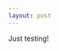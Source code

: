 ```yaml
---
layout: post
---
```

Just testing!

<div id="profile"></div>

<script type="text/javascript" src="http://platform.linkedin.com/in.js">
   api_key: a34tcundsf9a
	onLoad: onLinkedInLoad
   authorize: true
</script>

<script type="text/javascript" charset="utf-8">	
		function onLinkedInLoad() {
		  IN.API.Profile("Zfzb87U1Tn")
		    .fields(["id", "firstName", "lastName", "pictureUrl","headline"])
		    .result(function(result) {
		      profile = result.values[0];
		      profHTML = "<p><a href=\"" + profile.publicProfileUrl + "\">";
		      profHTML += "<img class=img_border align=\"left\" src=\"" + profile.pictureUrl + "\"></a>";      
		      profHTML += "<a href=\"" + profile.publicProfileUrl + "\">";
		      profHTML += "<h2 class=myname>" + profile.firstName + " " + profile.lastName + "</a> </h2>";
		      profHTML += "<span class=myheadline>" + profile.headline + "</span>";
		      $("#profile").html(profHTML);
		    });
		}
</script>

<!--<script type="IN/FullMemberProfile" data-id="Zfzb87U1Tn" data-firstName="Ricardo" data-lastName="Quintas"></script>-->


